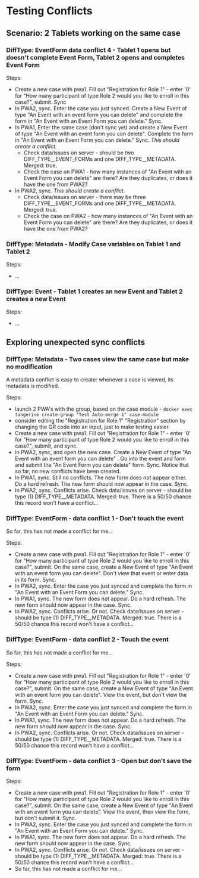 # Testing Conflicts

## Scenario: 2 Tablets working on the same case

### DiffType: EventForm data conflict 4 - Tablet 1 opens but doesn't complete Event Form, Tablet 2 opens and completes Event Form

Steps:
- Create a new case with pwa1. Fill out "Registration for Role 1" - enter '0' for "How many participant of type Role 2 would you like to enroll in this case?", submit. Sync
- In PWA2, sync. Enter the case you just synced. Create a New Event of type "An Event with an event form you can delete" and complete the form in "An Event with an Event Form you can delete." Sync.
- In PWA1, Enter the same case (don't sync yet) and create a New Event of type "An Event with an event form you can delete". Complete the form in "An Event with an Event Form you can delete." Sync. *This should create a conflict.* 
  - Check data/issues on server - should be two DIFF_TYPE__EVENT_FORMs and one  DIFF_TYPE__METADATA. Merged: true.
  - Check the case on PWA1 - how many instances of "An Event with an Event Form you can delete" are there? Are they duplicates, or does it have the one from PWA2?
- In PWA2, sync. *This should create a conflict.* 
  - Check data/issues on server - there may be three DIFF_TYPE__EVENT_FORMs and one  DIFF_TYPE__METADATA. Merged: true.
  - Check the case on PWA2 - how many instances of "An Event with an Event Form you can delete" are there? Are they duplicates, or does it have the one from PWA2?

### DiffType: Metadata - Modify Case variables on Tablet 1 and Tablet 2
Steps:
- ...

### DiffType: Event - Tablet 1 creates an new Event and Tablet 2 creates a new Event
Steps:
- ...

## Exploring unexpected sync conflicts

### DiffType: Metadata - Two cases view the same case but make no modification 

A metadata conflict is easy to create: whenever a case is viewed, its metadata is modified. 

Steps:
- launch 2 PWA's with the group, based on the case module - `docker exec tangerine create-group "Test Auto-merge 1" case-module`
- consider editing the "Registration for Role 1" "Registration" section by changing the QR code into an input, just to make testing easier.
- Create a new case with pwa1. Fill out "Registration for Role 1" - enter '0' for "How many participant of type Role 2 would you like to enroll in this case?", submit, and sync.
- in PWA2, sync, and open the new case. Create a New Event of type "An Event with an event form you can delete" . Go into the event and form and submit the "An Event Form you can delete" form. Sync. Notice that so far, no new conflicts have been created.
- In PWA1, sync. Still no conflicts. The new form does not appear either. Do a hard refresh. The new form should now appear in the case. Sync.
- In PWA2, sync. Conflicts arise. Check data/issues on server - should be type (1) DIFF_TYPE__METADATA. Merged: true. There is a 50/50 chance this record won't have a conflict...

### DiffType: EventForm - data conflict 1 - Don't touch the event 
So far, this has not made a conflict for me...

Steps:
- Create a new case with pwa1. Fill out "Registration for Role 1" - enter '0' for "How many participant of type Role 2 would you like to enroll in this case?", submit. On the same case, create a New Event of type "An Event with an event form you can delete". Don't view that event or enter data in its form. Sync. 
- In PWA2, sync. Enter the case you just synced and complete the form in "An Event with an Event Form you can delete." Sync.
- In PWA1, sync. The new form does not appear. Do a hard refresh. The new form should now appear in the case. Sync.
- In PWA2, sync. Conflicts arise. Or not. Check data/issues on server - should be type (1) DIFF_TYPE__METADATA. Merged: true. There is a 50/50 chance this record won't have a conflict...


### DiffType: EventForm - data conflict 2 - Touch the event 
So far, this has not made a conflict for me...

Steps:
- Create a new case with pwa1. Fill out "Registration for Role 1" - enter '0' for "How many participant of type Role 2 would you like to enroll in this case?", submit. On the same case, create a New Event of type "An Event with an event form you can delete". View the event, but don't view the form. Sync. 
- In PWA2, sync. Enter the case you just synced and complete the form in "An Event with an Event Form you can delete." Sync.
- In PWA1, sync. The new form does not appear. Do a hard refresh. The new form should now appear in the case. Sync.
- In PWA2, sync. Conflicts arise. Or not. Check data/issues on server - should be type (1) DIFF_TYPE__METADATA. Merged: true. There is a 50/50 chance this record won't have a conflict...


### DiffType: EventForm - data conflict 3 - Open but don't save the form 

Steps:
- Create a new case with pwa1. Fill out "Registration for Role 1" - enter '0' for "How many participant of type Role 2 would you like to enroll in this case?", submit. On the same case, create a New Event of type "An Event with an event form you can delete". View the event, then view the form, but don't submit it. Sync. 
- In PWA2, sync. Enter the case you just synced and complete the form in "An Event with an Event Form you can delete." Sync.
- In PWA1, sync. The new form does not appear. Do a hard refresh. The new form should now appear in the case. Sync.
- In PWA2, sync. Conflicts arise. Or not. Check data/issues on server - should be type (1) DIFF_TYPE__METADATA. Merged: true. There is a 50/50 chance this record won't have a conflict...
- So far, this has not made a conflict for me...

